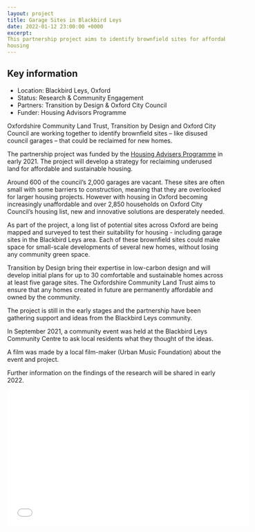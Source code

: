 ```yaml
---
layout: project
title: Garage Sites in Blackbird Leys
date: 2022-01-12 23:00:00 +0000
excerpt:
This partnership project aims to identify brownfield sites for affordable
housing
---
```


<div class="pullout-box">

<h2>Key information</h2> <ul> <li>Location: Blackbird Leys, Oxford</li> <li>Status: Research & Community Engagement</li> <li>Partners: Transition by Design & Oxford City Council</li> <li>Funder: Housing Advisors Programme</li>  </ul> </div>

Oxfordshire Community Land Trust, Transition by Design and Oxford City Council are working together to identify brownfield sites – like disused council garages – that could be reclaimed for new homes.

The partnership project was funded by the [Housing Advisers Programme](https://www.local.gov.uk/housingadvisersprogramme) in early 2021. The project will develop a strategy for reclaiming underused land for affordable and sustainable housing.

Around 600 of the council’s 2,000 garages are vacant. These sites are often small with some barriers to construction, meaning that they are overlooked for larger housing projects. However with housing in Oxford becoming increasingly unaffordable and over 2,850 households on Oxford City Council’s housing list, new and innovative solutions are desperately needed.

As part of the project, a long list of potential sites across Oxford are being mapped and surveyed to test their suitability for housing - including garage sites in the Blackbird Leys area. Each of these brownfield sites could make space for small-scale developments of several new homes, without losing any community green space.

Transition by Design bring their expertise in low-carbon design and will develop initial plans for up to 30 comfortable and sustainable homes across at least five garage sites. The Oxfordshire Community Land Trust aims to ensure that any homes created in future are permanently affordable and owned by the community.

The project is still in the early stages and the partnership have been gathering support and ideas from the Blackbird Leys community.

In September 2021, a community event was held at the Blackbird Leys Community Centre to ask local residents what they thought of the ideas.

A film was made by a local film-maker (Urban Music Foundation) about the event and project.

Further information on the findings of the research will be shared in early 2022.

<iframe width="560" height="315" src="[https://www.youtube.com/embed/xUMjnENGC5Q](https://www.youtube.com/embed/xUMjnENGC5Q "https://www.youtube.com/embed/xUMjnENGC5Q")" title="YouTube video player" frameborder="0" allow="accelerometer; autoplay; clipboard-write; encrypted-media; gyroscope; picture-in-picture" allowfullscreen></iframe>
